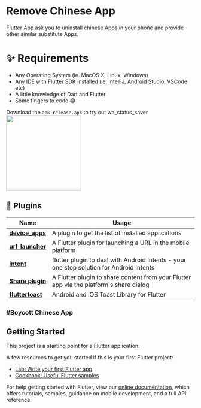 # Remove Chinese App

Flutter App ask you to uninstall chinese Apps in your phone and provide other similar substitute Apps.


# ✨ Requirements
- Any Operating System (ie. MacOS X, Linux, Windows)
- Any IDE with Flutter SDK installed (ie. IntelliJ, Android Studio, VSCode etc)
- A little knowledge of Dart and Flutter
- Some fingers to code 😂

Download the `apk-release.apk` to try out wa_status_saver
<br>
<a href="https://drive.google.com/drive/folders/1-ycKacJbu7wQirabfWqPVnfDYSH3W0gG?usp=sharing"><img src="https://playerzon.com/asset/download.png" width="200"></img></a>
<br>

## 🔌 Plugins
| Name | Usage |
|------|-------|
|[**device_apps**](https://pub.dev/packages/device_apps)| A plugin to get the list of installed applications|
|[**url_launcher**](https://pub.dev/packages/url_launcher)| A Flutter plugin for launching a URL in the mobile platform|
|[**intent**](https://pub.dev/packages/intent)| flutter plugin to deal with Android Intents - your one stop solution for Android Intents|
|[**Share plugin**](https://pub.dev/packages/share)| A Flutter plugin to share content from your Flutter app via the platform's share dialog|
|[**fluttertoast**](https://pub.dev/packages/fluttertoast)| Android and iOS Toast Library for Flutter|

### #Boycott Chinese App

## Getting Started

This project is a starting point for a Flutter application.

A few resources to get you started if this is your first Flutter project:

- [Lab: Write your first Flutter app](https://flutter.dev/docs/get-started/codelab)
- [Cookbook: Useful Flutter samples](https://flutter.dev/docs/cookbook)

For help getting started with Flutter, view our
[online documentation](https://flutter.dev/docs), which offers tutorials,
samples, guidance on mobile development, and a full API reference.
